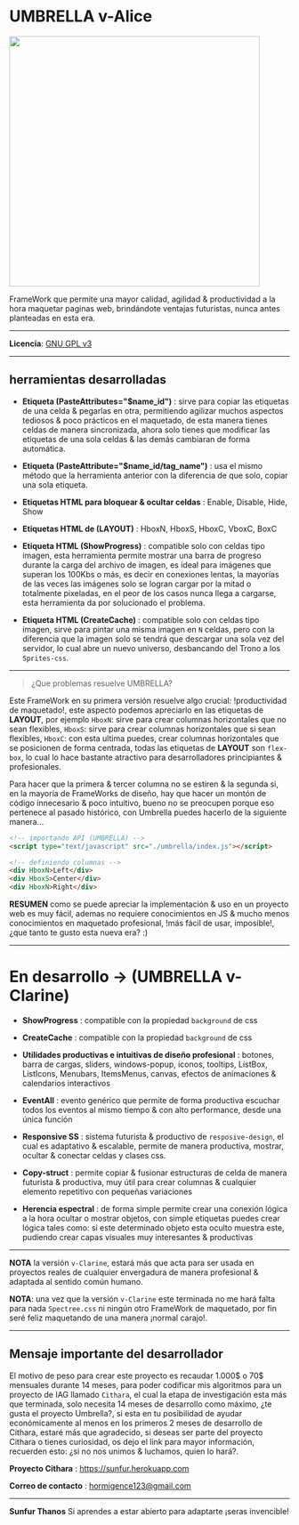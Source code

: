 
UMBRELLA v-Alice
================

<img src="https://www.diariodevenusville.com/wp-content/uploads/2017/02/RESIDENT-EVIL-1.jpg" width="450">

FrameWork que permite una mayor calidad, agilidad & productividad a la hora maquetar paginas web, brindándote ventajas futuristas, nunca antes planteadas en esta era.

---

**Licencia**: [GNU GPL v3](http://www.gnu.org/licenses)

---

## herramientas desarrolladas

- **Etiqueta (PasteAttributes="$name_id")** : sirve para copiar las etiquetas de una celda & pegarlas en otra, permitiendo agilizar muchos aspectos tediosos & poco prácticos en el maquetado, de esta manera tienes celdas de manera sincronizada, ahora solo tienes que modificar las etiquetas de una sola celdas & las demás cambiaran de forma automática.

- **Etiqueta (PasteAttribute="$name_id/tag_name")** : usa el mismo método que la herramienta anterior con la diferencia de que solo, copiar una sola etiqueta.

- **Etiquetas HTML para bloquear & ocultar celdas** : Enable, Disable, Hide, Show

- **Etiquetas HTML de (LAYOUT)** : HboxN, HboxS, HboxC, VboxC, BoxC

- **Etiqueta HTML (ShowProgress)** : compatible solo con celdas tipo imagen, esta herramienta permite mostrar una barra de progreso durante la carga del archivo de imagen, es ideal para imágenes que superan los 100Kbs o más, es decir en conexiones lentas, la mayorías de las veces las imágenes solo se logran cargar por la mitad o totalmente pixeladas, en el peor de los casos nunca llega a cargarse, esta herramienta da por solucionado el problema.

- **Etiqueta HTML (CreateCache)** : compatible solo con celdas tipo imagen, sirve para pintar una misma imagen en `N` celdas, pero con la diferencia que la imagen solo se tendrá que descargar una sola vez del servidor, lo cual abre un nuevo universo, desbancando del Trono a los `Sprites-css`.

---

> ¿Que problemas resuelve UMBRELLA?

Este FrameWork en su primera versión resuelve algo crucial: !productividad de maquetado!, este aspecto podemos apreciarlo en las etiquetas de **LAYOUT**, por ejemplo `HboxN`: sirve para crear columnas horizontales que no sean flexibles, `HboxS`: sirve para crear columnas horizontales que si sean flexibles, `HboxC`: con esta ultima puedes, crear columnas horizontales que se posicionen de forma centrada, todas las etiquetas de **LAYOUT** son `flex-box`, lo cual lo hace bastante atractivo para desarrolladores principiantes & profesionales.

Para hacer que la primera & tercer columna no se estiren & la segunda si, en la mayoría de FrameWorks de diseño, hay que hacer un montón de código innecesario & poco intuitivo, bueno no se preocupen porque eso pertenece al pasado histórico, con Umbrella puedes hacerlo de la siguiente manera...


```html
<!-- importando API (UMBRELLA) -->
<script type="text/javascript" src="./umbrella/index.js"></script>

<!-- definiendo columnas -->
<div HboxN>Left</div>
<div HboxS>Center</div>
<div HboxN>Right</div>
```


**RESUMEN** como se puede apreciar la implementación & uso en un proyecto web es muy fácil, ademas no requiere conocimientos en JS & mucho menos conocimientos en maquetado profesional, !más fácil de usar, imposible!, ¿que tanto te gusto esta nueva era? :)

---

# En desarrollo -> (UMBRELLA v-Clarine)

- **ShowProgress** : compatible con la propiedad `background` de css

- **CreateCache** : compatible con la propiedad `background` de css

- **Utilidades productivas e intuitivas de diseño profesional** : botones, barra de cargas, sliders, windows-popup, iconos, tooltips, ListBox, ListIcons, Menubars, ItemsMenus, canvas, efectos de animaciones & calendarios interactivos

- **EventAll** : evento genérico que permite de forma productiva escuchar todos los eventos al mismo tiempo & con alto performance, desde una única función

- **Responsive SS** : sistema futurista & productivo de `resposive-design`, el cual es adaptativo & escalable, permite de manera productiva, mostrar, ocultar & conectar celdas y clases css.

- **Copy-struct** : permite copiar & fusionar estructuras de celda de manera futurista & productiva, muy útil para crear columnas & cualquier elemento repetitivo con pequeñas variaciones

- **Herencia espectral** : de forma simple permite crear una conexión lógica a la hora ocultar o mostrar objetos, con simple etiquetas puedes crear lógica tales como: si este determinado objeto esta oculto muestra este, pudiendo crear capas visuales muy interesantes & productivas

---

**NOTA** la versión `v-Clarine`, estará más que acta para ser usada en proyectos reales de cualquier envergadura de manera profesional & adaptada al sentido común humano.

**NOTA**: una vez que la versión `v-Clarine` este terminada no me hará falta para nada `Spectree.css` ni ningún otro FrameWork de maquetado, por fin seré feliz maquetando de una manera ¡normal carajo!.

---

## Mensaje importante del desarrollador

El motivo de peso para crear este proyecto es recaudar 1.000$ o 70$ mensuales durante 14 meses, para poder codificar mis algoritmos para un proyecto de IAG llamado `Cithara`, el cual la etapa de investigación esta más que terminada, solo necesita 14 meses de desarrollo como máximo, ¿te gusta el proyecto Umbrella?, si esta en tu posibilidad de ayudar económicamente al menos en los primeros 2 meses de desarrollo de Cithara, estaré más que agradecido, si deseas ser parte del proyecto Cithara o tienes curiosidad, os dejo el link para mayor información, recuerden esto: ¿si no nos unimos & luchamos, quien lo hará?.

**Proyecto Cithara** : https://sunfur.herokuapp.com

**Correo de contacto** : hormigence123@gmail.com

---

**Sunfur Thanos** Si aprendes a estar abierto para adaptarte ¡seras invencible!
